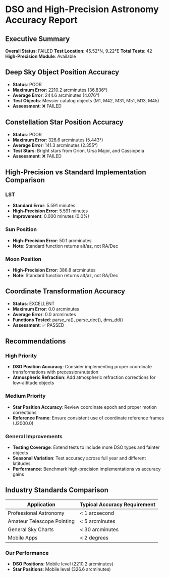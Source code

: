 # DSO and High-Precision Astronomy Accuracy Report

## Executive Summary

**Overall Status**: FAILED
**Test Location**: 45.52°N, 9.22°E
**Total Tests**: 42
**High-Precision Module**: Available

## Deep Sky Object Position Accuracy

- **Status**: POOR
- **Maximum Error**: 2210.2 arcminutes (36.836°)
- **Average Error**: 244.6 arcminutes (4.076°)
- **Test Objects**: Messier catalog objects (M1, M42, M31, M51, M13, M45)
- **Assessment**: ❌ FAILED

## Constellation Star Position Accuracy

- **Status**: POOR
- **Maximum Error**: 326.6 arcminutes (5.443°)
- **Average Error**: 141.3 arcminutes (2.355°)
- **Test Stars**: Bright stars from Orion, Ursa Major, and Cassiopeia
- **Assessment**: ❌ FAILED

## High-Precision vs Standard Implementation Comparison

### LST
- **Standard Error**: 5.591 minutes
- **High-Precision Error**: 5.591 minutes
- **Improvement**: 0.000 minutes (0.0%)

### Sun Position
- **High-Precision Error**: 50.1 arcminutes
- **Note**: Standard function returns alt/az, not RA/Dec

### Moon Position
- **High-Precision Error**: 386.8 arcminutes
- **Note**: Standard function returns alt/az, not RA/Dec

## Coordinate Transformation Accuracy

- **Status**: EXCELLENT
- **Maximum Error**: 0.0 arcminutes
- **Average Error**: 0.0 arcminutes
- **Functions Tested**: parse_ra(), parse_dec(), dms_dd()
- **Assessment**: ✅ PASSED

## Recommendations

### High Priority
- **DSO Position Accuracy**: Consider implementing proper coordinate transformations with precession/nutation
- **Atmospheric Refraction**: Add atmospheric refraction corrections for low-altitude objects

### Medium Priority
- **Star Position Accuracy**: Review coordinate epoch and proper motion corrections
- **Reference Frame**: Ensure consistent use of coordinate reference frames (J2000.0)

### General Improvements
- **Testing Coverage**: Extend tests to include more DSO types and fainter objects
- **Seasonal Variation**: Test accuracy across full year and different latitudes
- **Performance**: Benchmark high-precision implementations vs accuracy gains

## Industry Standards Comparison

| Application | Typical Accuracy Requirement |
|-------------|------------------------------|
| Professional Astronomy | < 1 arcsecond |
| Amateur Telescope Pointing | < 5 arcminutes |
| General Sky Charts | < 30 arcminutes |
| Mobile Apps | < 2 degrees |

### Our Performance
- **DSO Positions**: Mobile level (2210.2 arcminutes)
- **Star Positions**: Mobile level (326.6 arcminutes)
